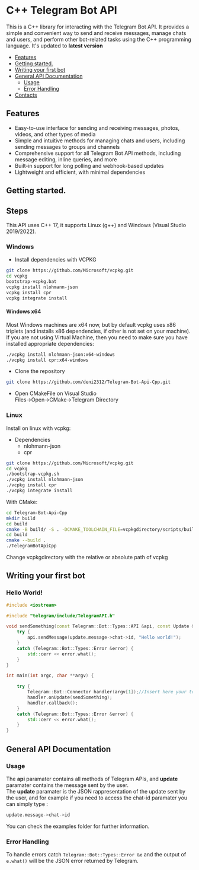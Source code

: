 
#  C++ Telegram Bot API



<p align="left">This is a C++ library for interacting with the Telegram Bot API. It provides a simple and convenient way to send and receive messages, manage chats and users, and perform other bot-related tasks using the C++ programming language. It's updated to <b>latest version</b>
    
  
  * [Features](#features)
  * [Getting started.](#getting-started)
  * [Writing your first bot](#writing-your-first-bot)
  * [General API Documentation](#general-api-documentation)
    * [Usage](#usage)
    * [Error Handling](#error-handling)
  * [Contacts](#contacts)
  
  
  ## Features

- Easy-to-use interface for sending and receiving messages, photos, videos, and other types of media
- Simple and intuitive methods for managing chats and users, including sending messages to groups and channels
- Comprehensive support for all Telegram Bot API methods, including message editing, inline queries, and more
- Built-in support for long polling and webhook-based updates
- Lightweight and efficient, with minimal dependencies
  

## Getting started.

<h2> Steps </h2>

This API uses C++ 17, it supports Linux (g++) and Windows (Visual Studio 2019/2022).
 
### Windows

* Install dependencies with VCPKG  
 ```bash
git clone https://github.com/Microsoft/vcpkg.git
cd vcpkg
bootstrap-vcpkg.bat
vcpkg install nlohmann-json
vcpkg install cpr
vcpkg integrate install
```  

#### Windows x64
Most Windows machines are x64 now, but by default vcpkg uses x86 triplets (and installs x86 dependencies, if other is not set on your machine).
If you are not using Virtual Machine, then you need to make sure you have installed appropriate dependencies:
```bash
./vcpkg install nlohmann-json:x64-windows
./vcpkg install cpr:x64-windows
```  

* Clone the repository  
```bash
git clone https://github.com/deni2312/Telegram-Bot-Api-Cpp.git
```  

* Open CMakeFile on Visual Studio  
Files->Open->CMake->Telegram Directory


### Linux 
Install on linux with vcpkg:  
  * Dependencies
    * nlohmann-json
    * cpr  
```bash
git clone https://github.com/Microsoft/vcpkg.git
cd vcpkg
./bootstrap-vcpkg.sh
./vcpkg install nlohmann-json
./vcpkg install cpr
./vcpkg integrate install
```  
With CMake:  
```bash
cd Telegram-Bot-Api-Cpp
mkdir build
cd build
cmake -B build/ -S . -DCMAKE_TOOLCHAIN_FILE=vcpkgdirectory/scripts/buildsystems/vcpkg.cmake
cd build
cmake --build .
./TelegramBotApiCpp
```  
Change vcpkgdirectory with the relative or absolute path of vcpkg  

## Writing your first bot

<h3>Hello World!</h3>

```c++
#include <iostream>

#include "telegram/include/TelegramAPI.h"

void sendSomething(const Telegram::Bot::Types::API &api, const Update &update) {
    try {
        api.sendMessage(update.message->chat->id, "Hello world!");
    }
    catch (Telegram::Bot::Types::Error &error) {
        std::cerr << error.what();
    }
}

int main(int argc, char **argv) {

    try {
        Telegram::Bot::Connector handler(argv[1]);//Insert here your token
        handler.onUpdate(sendSomething);
        handler.callback();
    }
    catch (Telegram::Bot::Types::Error &error) {
        std::cerr << error.what();
    }
}


```


## General API Documentation

### Usage

The **api** paramater contains all methods of Telegram APIs, and **update** paramater contains the message sent by the user.  
The **update** paramater is the JSON rappresentation of the update sent by the user, and for example if you need to access the chat-id paramater you can simply type : 
```c++
update.message->chat->id
 ```

You can check the examples folder for further information.

### Error Handling

To handle errors catch `Telegram::Bot::Types::Error &e` and the output of `e.what()` will be the JSON error returned by Telegram.
